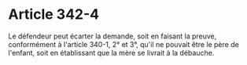 # Article 342-4

Le défendeur peut écarter la demande, soit en faisant la preuve, conformément à l'article 340-1, 2° et 3°, qu'il ne pouvait être le père de l'enfant, soit en établissant que la mère se livrait à la débauche.